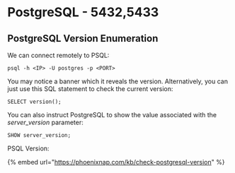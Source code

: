 # PostgreSQL - 5432,5433

## PostgreSQL Version Enumeration

We can connect remotely to PSQL:

```
psql -h <IP> -U postgres -p <PORT>
```

You may notice a banner which it reveals the version. Alternatively, you can just use this SQL statement to check the current version:

```
SELECT version();
```

You can also instruct PostgreSQL to show the value associated with the _server\_version_ parameter:

```
SHOW server_version;
```

PSQL Version:&#x20;

{% embed url="https://phoenixnap.com/kb/check-postgresql-version" %}
